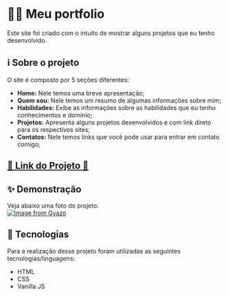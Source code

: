 # 👨‍💻 Meu portfolio

Este site foi criado com o intuito de mostrar alguns projetos que eu tenho desenvolvido.

## ℹ Sobre o projeto

O site é composto por 5 seções diferentes:

<ul>
<li><strong>Home:</strong> Nele temos uma breve apresentação;</li>
<li><strong>Quem sou:</strong> Nele temos um resumo de algumas informações sobre mim;</li>
<li><strong>Habilidades:</strong>
Exibe as informações sobre as habilidades que eu tenho conhecimentos e domínio;</li>
</li>
<li><strong>Projetos:</strong> Apresenta alguns projetos desenvolvidos e com link direto para os respectivos sites;</li>
<li><strong>Contatos:</strong> Nele temos links que você pode usar para entrar em contato comigo;</li>

</ul>

<h2 ><a href="https://vinicyusabreu.github.io/portfolio/" target="_blank">🚀 Link do Projeto 🚀</a></h2>

## ✨ Demonstração

Veja abaixo uma foto do projeto.</br>
[![Image from Gyazo](https://i.gyazo.com/9e79ebb2cffe59f0868e64c2a9396453.png)](https://gyazo.com/9e79ebb2cffe59f0868e64c2a9396453)

## 🤖 Tecnologias

Para a realização desse projeto foram utilizadas as seguintes tecnologias/linguagens:

- HTML
- CSS
- Vanilla JS
